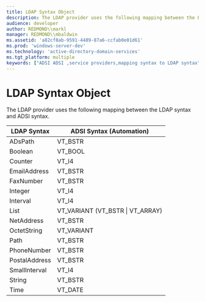 ```yaml
---
title: LDAP Syntax Object
description: The LDAP provider uses the following mapping between the LDAP syntax and ADSI syntax.
audience: developer
author: REDMOND\\markl
manager: REDMOND\\mbaldwin
ms.assetid: 'a82cf8ab-9591-4489-87a6-ccfab0e01d61'
ms.prod: 'windows-server-dev'
ms.technology: 'active-directory-domain-services'
ms.tgt_platform: multiple
keywords: ["ADSI ADSI ,service providers,mapping syntax to LDAP syntax", "mapping ADSI syntax to LDAP syntax ADSI", "syntax and mapping from ADSI to LDAP ADSI", "LDAP service provider ADSI ,mapping ADSI syntax to LDAP syntax"]
---
```


# LDAP Syntax Object

The LDAP provider uses the following mapping between the LDAP syntax and ADSI syntax.



| LDAP Syntax   | ADSI Syntax (Automation)            |
|---------------|-------------------------------------|
| ADsPath       | VT\_BSTR                            |
| Boolean       | VT\_BOOL                            |
| Counter       | VT\_I4                              |
| EmailAddress  | VT\_BSTR                            |
| FaxNumber     | VT\_BSTR                            |
| Integer       | VT\_I4                              |
| Interval      | VT\_I4                              |
| List          | VT\_VARIANT (VT\_BSTR \| VT\_ARRAY) |
| NetAddress    | VT\_BSTR                            |
| OctetString   | VT\_VARIANT                         |
| Path          | VT\_BSTR                            |
| PhoneNumber   | VT\_BSTR                            |
| PostalAddress | VT\_BSTR                            |
| SmallInterval | VT\_I4                              |
| String        | VT\_BSTR                            |
| Time          | VT\_DATE                            |



 

 

 




